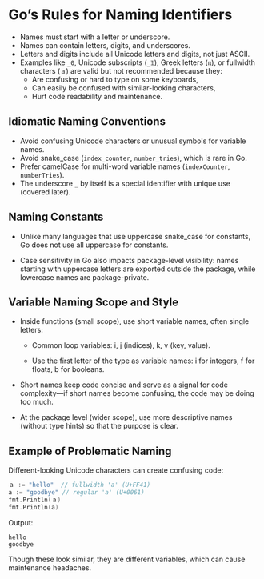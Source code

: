 # Go’s Rules for Naming Identifiers

- Names must start with a letter or underscore.
- Names can contain letters, digits, and underscores.
- Letters and digits include all Unicode letters and digits, not just ASCII.
- Examples like `_0`, Unicode subscripts (`_𝟙`), Greek letters (`π`), or fullwidth characters (`ａ`) are valid but not recommended because they:
    *  Are confusing or hard to type on some keyboards,
    *  Can easily be confused with similar-looking characters,
    *  Hurt code readability and maintenance.



## Idiomatic Naming Conventions
- Avoid confusing Unicode characters or unusual symbols for variable names.
- Avoid snake_case (`index_counter`, `number_tries`), which is rare in Go.
- Prefer camelCase for multi-word variable names (`indexCounter`, `numberTries`).
- The underscore `_` by itself is a special identifier with unique use (covered later).

## Naming Constants
- Unlike many languages that use uppercase snake_case for constants, Go does not use all uppercase for constants.

- Case sensitivity in Go also impacts package-level visibility: names starting with uppercase letters are exported outside the package, while lowercase names are package-private.

## Variable Naming Scope and Style
- Inside functions (small scope), use short variable names, often single letters:
    * Common loop variables: i, j (indices), k, v (key, value).

    * Use the first letter of the type as variable names: i for integers, f for floats, b for booleans.

- Short names keep code concise and serve as a signal for code complexity—if short names become confusing, the code may be doing too much.
- At the package level (wider scope), use more descriptive names (without type hints) so that the purpose is clear.

## Example of Problematic Naming
Different-looking Unicode characters can create confusing code:
```go
ａ := "hello"  // fullwidth 'a' (U+FF41)
a := "goodbye" // regular 'a' (U+0061)
fmt.Println(ａ)
fmt.Println(a)
```

Output:
```
hello
goodbye
```
Though these look similar, they are different variables, which can cause maintenance headaches.